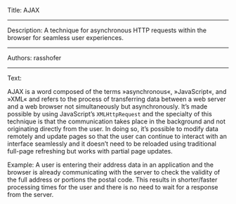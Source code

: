 Title: AJAX

-----

Description: A technique for asynchronous HTTP requests within the browser for seamless user experiences.

-----

Authors: rasshofer

-----

Text:

AJAX is a word composed of the terms »asynchronous«, »JavaScript«, and »XML« and refers to the process of transferring data between a web server and a web browser not simultaneously but asynchronously. It’s made possible by using JavaScript’s `XMLHttpRequest` and the specialty of this technique is that the communication takes place in the background and not originating directly from the user. In doing so, it’s possible to modify data remotely and update pages so that the user can continue to interact with an interface seamlessly and it doesn’t need to be reloaded using traditional full-page refreshing but works with partial page updates.

Example: A user is entering their address data in an application and the browser is already communicating with the server to check the validity of the full address or portions the postal code. This results in shorter/faster processing times for the user and there is no need to wait for a response from the server.
